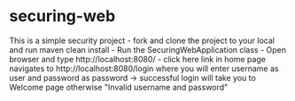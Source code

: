 # securing-web
This is a simple security project -
fork and clone the project to your local and run maven clean install -
Run the SecuringWebApplication class -
Open browser and type http://localhost:8080/ -
click here link in home page navigates to http://localhost:8080/login where you will enter username as user and 
password as password -> successful login will take you to Welcome page
otherwise "Invalid username and password"

